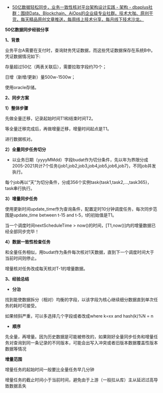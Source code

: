 - [50亿数据轻松同步，业务一致性核对平台架构设计实践 - 架构 - dbaplus社群：围绕Data、Blockchain、AiOps的企业级专业社群。技术大咖、原创干货，每天精品原创文章推送，每周线上技术分享，每月线下技术沙龙。](https://dbaplus.cn/news-141-4876-1.html)

**50亿数据同步经验分享**

**1、背景**

 业务平台A需要在支付时，查询财务凭证数据，而这些凭证数据保存在系统B中。凭证数据情况如下:

 存量超过50亿（两表关联后），需要拉取字段约70个；

 日增（新增/更新）量500w-1500w；

 使用oracle存储。

 **2、同步方案**

 **1）整体步骤**

 先做全量迁移，记录起始时间T1和结束时间T2。

 等全量迁移完成后，再做增量迁移，增量时间起点是T1。

 进行数据核对。

 **2）全量同步任务切分**

- 以业务日期（yyyyMMdd）字段budat作为切分条件，先以年为界限分成2005-2021共计7个任务{job1,job2,job3,job4,job5,job6,job7}，不同job并发执行。

 每个job再以“天”为切分条件，分成356个实例task{task1,task2,...,task365}，task串行执行。

 **3）增量同步任务**

 使用更新时间update_time作为查询条件，配置定时10分钟调度任务，每次同步范围是update_time between t-15 and t-5，t的初始值是T1。

 当一个调度时间nextScheduleTime > now()的时间，[T1,now()]内的增量数据已经全部同步完毕！

 **4）数据一致性检查任务**

 和全量任务相似，用budat作为条件每次核对1天数据，直到下一个调度时间大于当前时间则停止。

 增量核对任务改成每天核对T-1的增量数据。

 **3、经验总结**

-  **分治**

 找到能使数据拆分（相对）均衡的字段，以该字段为核心继续细分数据直到单次任务的耗时可接受。

 如果倾斜严重，可以多选择几个字段或者改成where k=xx and hash(k)%N = n

- **顺序**

 先全量，再增量。因为历史数据是可能被修改的，如果刚好全量同步任务和增量任务对查询到同一条记录的不同版本，可能会出写入冲突或者旧版本数据覆盖性版本数据等情况

 **增量范围**

 增量任务的起始时间一般要比全量任务早几分钟

 增量任务的截止时间小于当前时间，避免由于上游（一般拉从库）主从延迟过高导致数据丢失
